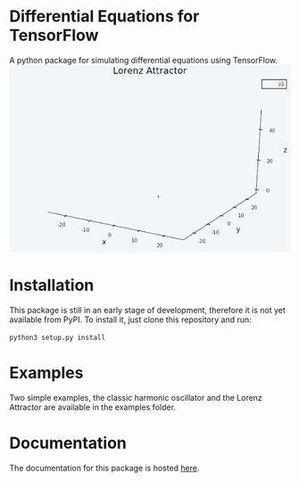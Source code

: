 # Differential Equations for TensorFlow
A python package for simulating differential equations using TensorFlow.
![Lorenz Attractor](https://github.com/dwd31415/tensorflow-diff-eq/blob/master/examples/lorenz_attractor_animated.gif?raw=true)
# Installation
This package is still in an early stage of development, therefore it is not yet 
available from PyPI. To install it, just clone this repository and run:

```python3 setup.py install```
    
# Examples
Two simple examples, the classic harmonic oscillator and the Lorenz Attractor are available in the examples folder.
 
# Documentation
The documentation for this package is hosted [here](https://dwd31415.github.io/tensorflow-diff-eq/).
    
   